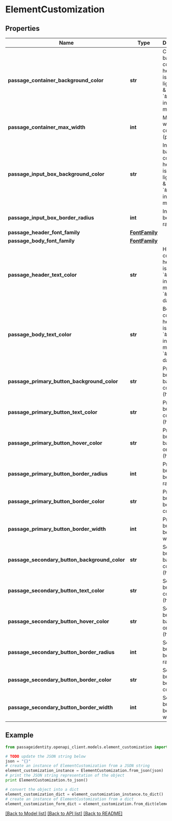 # ElementCustomization


## Properties
Name | Type | Description | Notes
------------ | ------------- | ------------- | -------------
**passage_container_background_color** | **str** | Container background color in hex. Default is &#x60;#ffffff&#x60; in light mode &amp; &#x60;#383838&#x60; in dark mode.  | [optional] 
**passage_container_max_width** | **int** | Maximum width of container (px) | [optional] [default to 300]
**passage_input_box_background_color** | **str** | Input box background color in hex. Default is &#x60;#ffffff&#x60; in light mode &amp; &#x60;#4b4b4b&#x60; in dark mode.  | [optional] 
**passage_input_box_border_radius** | **int** | Input box border radius (px) | [optional] [default to 5]
**passage_header_font_family** | [**FontFamily**](FontFamily.md) |  | [optional] 
**passage_body_font_family** | [**FontFamily**](FontFamily.md) |  | [optional] 
**passage_header_text_color** | **str** | Header text color in hex. Default is &#x60;#222222&#x60; in light mode &amp; &#x60;#f3f3f3&#x60; in dark mode.  | [optional] 
**passage_body_text_color** | **str** | Body text color in hex. Default is &#x60;#222222&#x60; in light mode &amp; &#x60;#f3f3f3&#x60; in dark mode.  | [optional] 
**passage_primary_button_background_color** | **str** | Primary button background colour (hex) | [optional] [default to '#121212']
**passage_primary_button_text_color** | **str** | Primary button font colour (hex) | [optional] [default to '#f3f3f3']
**passage_primary_button_hover_color** | **str** | Primary button background on hover (hex) | [optional] [default to '#4d4d4d']
**passage_primary_button_border_radius** | **int** | Primary button border radius (px) | [optional] [default to 5]
**passage_primary_button_border_color** | **str** | Primary button border color | [optional] [default to '#121212']
**passage_primary_button_border_width** | **int** | Primary button border width (px) | [optional] [default to 0]
**passage_secondary_button_background_color** | **str** | Secondary button background colour (hex) | [optional] [default to '#ffffff']
**passage_secondary_button_text_color** | **str** | Secondary button font colour (hex) | [optional] [default to '#222222']
**passage_secondary_button_hover_color** | **str** | Secondary button background on hover (hex) | [optional] [default to '#d7d7d7']
**passage_secondary_button_border_radius** | **int** | Secondary button border radius (px) | [optional] [default to 5]
**passage_secondary_button_border_color** | **str** | Secondary button border color | [optional] [default to '#d7d7d7']
**passage_secondary_button_border_width** | **int** | Secondary button border width (px) | [optional] [default to 1]

## Example

```python
from passageidentity.openapi_client.models.element_customization import ElementCustomization

# TODO update the JSON string below
json = "{}"
# create an instance of ElementCustomization from a JSON string
element_customization_instance = ElementCustomization.from_json(json)
# print the JSON string representation of the object
print ElementCustomization.to_json()

# convert the object into a dict
element_customization_dict = element_customization_instance.to_dict()
# create an instance of ElementCustomization from a dict
element_customization_form_dict = element_customization.from_dict(element_customization_dict)
```
[[Back to Model list]](../README.md#documentation-for-models) [[Back to API list]](../README.md#documentation-for-api-endpoints) [[Back to README]](../README.md)


